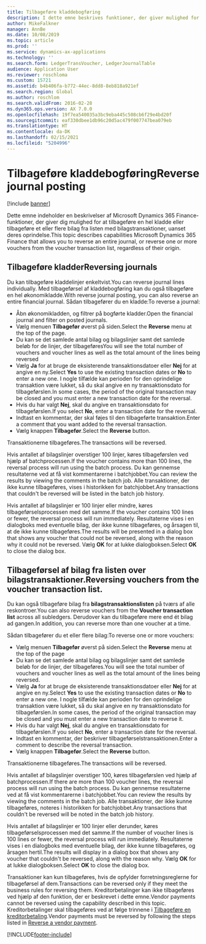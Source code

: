 ```yaml
---
title: Tilbageføre kladdebogføring
description: I dette emne beskrives funktioner, der giver mulighed for at tilbageføre bilag fra bilagstransaktionslisten eller fra økonomikladder.
author: MikeFalkner
manager: AnnBe
ms.date: 10/08/2019
ms.topic: article
ms.prod: ''
ms.service: dynamics-ax-applications
ms.technology: ''
ms.search.form: LedgerTransVoucher, LedgerJournalTable
audience: Application User
ms.reviewer: roschloma
ms.custom: 15721
ms.assetid: b4b406fa-b772-44ec-8dd8-8eb818a921ef
ms.search.region: Global
ms.author: roschlom
ms.search.validFrom: 2016-02-28
ms.dyn365.ops.version: AX 7.0.0
ms.openlocfilehash: 19f7ea540035a3bc9eba445c508cb6f29e4bd20f
ms.sourcegitcommit: eaf330dbee1db96c20d5ac479f007747bea079eb
ms.translationtype: HT
ms.contentlocale: da-DK
ms.lasthandoff: 02/15/2021
ms.locfileid: "5204996"
---
```

# <a name="reverse-journal-posting"></a><span data-ttu-id="bccff-103">Tilbageføre kladdebogføring</span><span class="sxs-lookup"><span data-stu-id="bccff-103">Reverse journal posting</span></span>

[!include [banner](../includes/banner.md)]

<span data-ttu-id="bccff-104">Dette emne indeholder en beskrivelser af Microsoft Dynamics 365 Finance-funktioner, der giver dig mulighed for at tilbageføre en hel kladde eller tilbageføre et eller flere bilag fra listen med bilagstransaktioner, uanset deres oprindelse.</span><span class="sxs-lookup"><span data-stu-id="bccff-104">This topic describes capabilities Microsoft Dynamics 365 Finance that allows you to reverse an entire journal, or reverse one or more vouchers from the voucher transaction list, regardless of their origin.</span></span> 

## <a name="reversing-journals"></a><span data-ttu-id="bccff-105">Tilbageføre kladder</span><span class="sxs-lookup"><span data-stu-id="bccff-105">Reversing journals</span></span>

<span data-ttu-id="bccff-106">Du kan tilbageføre kladdelinjer enkeltvist.</span><span class="sxs-lookup"><span data-stu-id="bccff-106">You can reverse journal lines individually.</span></span> <span data-ttu-id="bccff-107">Med tilbageførsel af kladdebogføring kan du også tilbageføre en hel økonomikladde.</span><span class="sxs-lookup"><span data-stu-id="bccff-107">With reverse journal posting, you can also reverse an entire financial journal.</span></span> <span data-ttu-id="bccff-108">Sådan tilbagefører du en kladde:</span><span class="sxs-lookup"><span data-stu-id="bccff-108">To reverse a journal:</span></span> 

- <span data-ttu-id="bccff-109">Åbn økonomikladden, og filtrer på bogførte kladder.</span><span class="sxs-lookup"><span data-stu-id="bccff-109">Open the financial journal and filter on posted journals.</span></span>
- <span data-ttu-id="bccff-110">Vælg menuen **Tilbagefør** øverst på siden.</span><span class="sxs-lookup"><span data-stu-id="bccff-110">Select the **Reverse** menu at the top of the page.</span></span>
- <span data-ttu-id="bccff-111">Du kan se det samlede antal bilag og bilagslinjer samt det samlede beløb for de linjer, der tilbageføres</span><span class="sxs-lookup"><span data-stu-id="bccff-111">You will see the total number of vouchers and voucher lines as well as the total amount of the lines being reversed</span></span>
- <span data-ttu-id="bccff-112">Vælg **Ja** for at bruge de eksisterende transaktionsdatoer eller **Nej** for at angive en ny.</span><span class="sxs-lookup"><span data-stu-id="bccff-112">Select **Yes** to use the existing transaction dates or **No** to enter a new one.</span></span> <span data-ttu-id="bccff-113">I nogle tilfælde kan perioden for den oprindelige transaktion være lukket, så du skal angive en ny transaktionsdato for tilbageførslen.</span><span class="sxs-lookup"><span data-stu-id="bccff-113">In some cases, the period of the original transaction may be closed and you must enter a new transaction date for the reversal.</span></span>
- <span data-ttu-id="bccff-114">Hvis du har valgt **Nej**, skal du angive en transaktionsdato for tilbageførslen.</span><span class="sxs-lookup"><span data-stu-id="bccff-114">If you select **No**, enter a transaction date for the reversal.</span></span> 
- <span data-ttu-id="bccff-115">Indtast en kommentar, der skal føjes til den tilbageførte transaktion.</span><span class="sxs-lookup"><span data-stu-id="bccff-115">Enter a comment that you want added to the reversal transaction.</span></span>
- <span data-ttu-id="bccff-116">Vælg knappen **Tilbagefør**.</span><span class="sxs-lookup"><span data-stu-id="bccff-116">Select the **Reverse** button.</span></span>

<span data-ttu-id="bccff-117">Transaktionerne tilbageføres.</span><span class="sxs-lookup"><span data-stu-id="bccff-117">The transactions will be reversed.</span></span> 

<span data-ttu-id="bccff-118">Hvis antallet af bilagslinjer overstiger 100 linjer, køres tilbageførslen ved hjælp af batchprocessen.</span><span class="sxs-lookup"><span data-stu-id="bccff-118">If the voucher contains more than 100 lines, the reversal process will run using the batch process.</span></span> <span data-ttu-id="bccff-119">Du kan gennemse resultaterne ved at få vist kommentarerne i batchjobbet.</span><span class="sxs-lookup"><span data-stu-id="bccff-119">You can review the results by viewing the comments in the batch job.</span></span> <span data-ttu-id="bccff-120">Alle transaktioner, der ikke kunne tilbageføres, vises i historikken for batchjobbet.</span><span class="sxs-lookup"><span data-stu-id="bccff-120">Any transactions that couldn't be reversed will be listed in the batch job history.</span></span>

<span data-ttu-id="bccff-121">Hvis antallet af bilagslinjer er 100 linjer eller mindre, køres tilbageførselsprocessen med det samme.</span><span class="sxs-lookup"><span data-stu-id="bccff-121">If the voucher contains 100 lines or fewer, the reversal process will run immediately.</span></span> <span data-ttu-id="bccff-122">Resultaterne vises i en dialogboks med eventuelle bilag, der ikke kunne tilbageføres, og årsagen til, at de ikke kunne tilbageføres.</span><span class="sxs-lookup"><span data-stu-id="bccff-122">The results will be presented in a dialog box that shows any voucher that could not be reversed, along with the reason why it could not be reversed.</span></span> <span data-ttu-id="bccff-123">Vælg **OK** for at lukke dialogboksen.</span><span class="sxs-lookup"><span data-stu-id="bccff-123">Select **OK** to close the dialog box.</span></span>

## <a name="reversing-vouchers-from-the-voucher-transaction-list"></a><span data-ttu-id="bccff-124">Tilbageførsel af bilag fra listen over bilagstransaktioner.</span><span class="sxs-lookup"><span data-stu-id="bccff-124">Reversing vouchers from the voucher transaction list.</span></span> 

<span data-ttu-id="bccff-125">Du kan også tilbageføre bilag fra **bilagstransaktionslisten** på tværs af alle reskontroer.</span><span class="sxs-lookup"><span data-stu-id="bccff-125">You can also reverse vouchers from the **Voucher transaction list** across all subledgers.</span></span> <span data-ttu-id="bccff-126">Derudover kan du tilbageføre mere end ét bilag ad gangen.</span><span class="sxs-lookup"><span data-stu-id="bccff-126">In addition, you can reverse more than one voucher at a time.</span></span> 

<span data-ttu-id="bccff-127">Sådan tilbagefører du et eller flere bilag:</span><span class="sxs-lookup"><span data-stu-id="bccff-127">To reverse one or more vouchers:</span></span> 

- <span data-ttu-id="bccff-128">Vælg menuen **Tilbagefør** øverst på siden.</span><span class="sxs-lookup"><span data-stu-id="bccff-128">Select the **Reverse** menu at the top of the page</span></span>
- <span data-ttu-id="bccff-129">Du kan se det samlede antal bilag og bilagslinjer samt det samlede beløb for de linjer, der tilbageføres.</span><span class="sxs-lookup"><span data-stu-id="bccff-129">You will see the total number of vouchers and voucher lines as well as the total amount of the lines being reversed.</span></span>
- <span data-ttu-id="bccff-130">Vælg **Ja** for at bruge de eksisterende transaktionsdatoer eller **Nej** for at angive en ny.</span><span class="sxs-lookup"><span data-stu-id="bccff-130">Select **Yes** to use the existing transaction dates or **No** to enter a new one.</span></span> <span data-ttu-id="bccff-131">I nogle tilfælde kan perioden for den oprindelige transaktion være lukket, så du skal angive en ny transaktionsdato for tilbageførslen.</span><span class="sxs-lookup"><span data-stu-id="bccff-131">In some cases, the period of the original transaction may be closed and you must enter a new transaction date to reverse it.</span></span>
- <span data-ttu-id="bccff-132">Hvis du har valgt **Nej**, skal du angive en transaktionsdato for tilbageførslen.</span><span class="sxs-lookup"><span data-stu-id="bccff-132">If you select **No**, enter a transaction date for the reversal.</span></span> 
- <span data-ttu-id="bccff-133">Indtast en kommentar, der beskriver tilbageførselstransaktionen.</span><span class="sxs-lookup"><span data-stu-id="bccff-133">Enter a comment to describe the reversal transaction.</span></span>
- <span data-ttu-id="bccff-134">Vælg knappen **Tilbagefør**.</span><span class="sxs-lookup"><span data-stu-id="bccff-134">Select the **Reverse** button.</span></span>

<span data-ttu-id="bccff-135">Transaktionerne tilbageføres.</span><span class="sxs-lookup"><span data-stu-id="bccff-135">The transactions will be reversed.</span></span> 

<span data-ttu-id="bccff-136">Hvis antallet af bilagslinjer overstiger 100, køres tilbageførslen ved hjælp af batchprocessen.</span><span class="sxs-lookup"><span data-stu-id="bccff-136">If there are more than 100 voucher lines, the reversal process will run using the batch process.</span></span> <span data-ttu-id="bccff-137">Du kan gennemse resultaterne ved at få vist kommentarerne i batchjobbet.</span><span class="sxs-lookup"><span data-stu-id="bccff-137">You can review the results by viewing the comments in the batch job.</span></span> <span data-ttu-id="bccff-138">Alle transaktioner, der ikke kunne tilbageføres, noteres i historikken for batchjobbet.</span><span class="sxs-lookup"><span data-stu-id="bccff-138">Any transactions that couldn't be reversed will be noted in the batch job history.</span></span>

<span data-ttu-id="bccff-139">Hvis antallet af bilagslinjer er 100 linjer eller derunder, køres tilbageførselsprocessen med det samme.</span><span class="sxs-lookup"><span data-stu-id="bccff-139">If the number of voucher lines is 100 lines or fewer, the reversal process will run immediately.</span></span> <span data-ttu-id="bccff-140">Resultaterne vises i en dialogboks med eventuelle bilag, der ikke kunne tilbageføres, og årsagen hertil.</span><span class="sxs-lookup"><span data-stu-id="bccff-140">The results will display in a dialog box that shows any voucher that couldn't be reversed, along with the reason why.</span></span> <span data-ttu-id="bccff-141">Vælg **OK** for at lukke dialogboksen.</span><span class="sxs-lookup"><span data-stu-id="bccff-141">Select **OK** to close the dialog box.</span></span>

<span data-ttu-id="bccff-142">Transaktioner kan kun tilbageføres, hvis de opfylder forretningsreglerne for tilbageførsel af dem.</span><span class="sxs-lookup"><span data-stu-id="bccff-142">Transactions can be reversed only if they meet the business rules for reversing them.</span></span> <span data-ttu-id="bccff-143">Kreditorbetalinger kan ikke tilbageføres ved hjælp af den funktion, der er beskrevet i dette emne.</span><span class="sxs-lookup"><span data-stu-id="bccff-143">Vendor payments cannot be reversed using the capability described in this topic.</span></span> <span data-ttu-id="bccff-144">Kreditorbetalinger skal tilbageføres ved at følge trinnene i [Tilbageføre en kreditorbetaling](https://docs.microsoft.com/dynamics365/finance/accounts-payable/reverse-vendor-payment).</span><span class="sxs-lookup"><span data-stu-id="bccff-144">Vendor payments must be reversed by following the steps listed in [Reverse a vendor payment](https://docs.microsoft.com/dynamics365/finance/accounts-payable/reverse-vendor-payment).</span></span>



[!INCLUDE[footer-include](../../includes/footer-banner.md)]